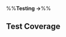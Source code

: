 <link rel="stylesheet" href="{{baseUrl}}/css/textbook.css">

<div class="website-content">

%%**Testing &rarr;**%%

## Test Coverage

<div id="main">

<include src="what/embed.md" />
<include src="how/embed.md" />

</div>

</div>
